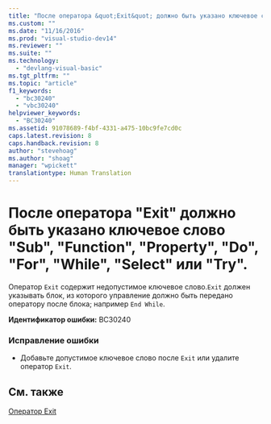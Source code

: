```yaml
---
title: "После оператора &quot;Exit&quot; должно быть указано ключевое слово &quot;Sub&quot;, &quot;Function&quot;, &quot;Property&quot;, &quot;Do&quot;, &quot;For&quot;, &quot;While&quot;, &quot;Select&quot; или &quot;Try&quot;. | Microsoft Docs"
ms.custom: ""
ms.date: "11/16/2016"
ms.prod: "visual-studio-dev14"
ms.reviewer: ""
ms.suite: ""
ms.technology: 
  - "devlang-visual-basic"
ms.tgt_pltfrm: ""
ms.topic: "article"
f1_keywords: 
  - "bc30240"
  - "vbc30240"
helpviewer_keywords: 
  - "BC30240"
ms.assetid: 91078689-f4bf-4331-a475-10bc9fe7cd0c
caps.latest.revision: 8
caps.handback.revision: 8
author: "stevehoag"
ms.author: "shoag"
manager: "wpickett"
translationtype: Human Translation
---
```

# После оператора &quot;Exit&quot; должно быть указано ключевое слово &quot;Sub&quot;, &quot;Function&quot;, &quot;Property&quot;, &quot;Do&quot;, &quot;For&quot;, &quot;While&quot;, &quot;Select&quot; или &quot;Try&quot;.
Оператор `Exit` содержит недопустимое ключевое слово.`Exit` должен указывать блок, из которого управление должно быть передано оператору после блока; например `End While`.  
  
 **Идентификатор ошибки:** BC30240  
  
### Исправление ошибки  
  
-   Добавьте допустимое ключевое слово после `Exit` или удалите оператор `Exit`.  
  
## См. также  
 [Оператор Exit](../../visual-basic/language-reference/statements/exit-statement.md)